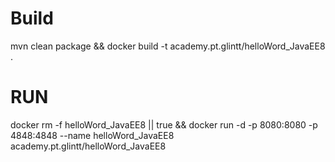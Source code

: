 # Build
mvn clean package && docker build -t academy.pt.glintt/helloWord_JavaEE8 .

# RUN

docker rm -f helloWord_JavaEE8 || true && docker run -d -p 8080:8080 -p 4848:4848 --name helloWord_JavaEE8 academy.pt.glintt/helloWord_JavaEE8 